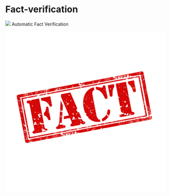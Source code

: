 # Fact-verification
![](https://img.shields.io/badge/language-python-orange.svg)
Automatic Fact Verification

![image](https://github.com/alanwangwyz/Fact-verification/blob/master/image/article-fact-or-opinion.jpg)

